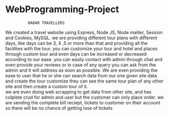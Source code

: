 # WebProgramming-Project
              BADAR TRAVELLERS
We created a travel website using Express, Node JS, Node mailler, Session and Cookies, MySQL.
we are providing different tour plans with different days, like days can be 3, 4 ,5 or more than that and providing all the facilities with the tour.
you can customize your tour and hotel and places through custom tour and even days can be increased or decreased according to our ease.
you can easily contact with admin through chat and even provide your reviews or
in case of any query you can ask from the admin and it will address as soon as possible.
We are even providing the ease to user that he or she can search data from our one given site data and
create the tour customize they can see the same tour plan of any other site and then create a custom tour of it.  
we are even doing web scrapping to get data from other site, and has colplete crud for admin and user but the customer can only place order.
we are sending the complete bill reciept, tickets to customer on their account so there will be no chance of getting lose of tickets

